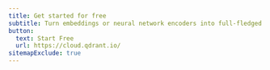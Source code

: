 ```yaml
---
title: Get started for free
subtitle: Turn embeddings or neural network encoders into full-fledged applications for matching, searching, recommending, and more.
button:
  text: Start Free
  url: https://cloud.qdrant.io/
sitemapExclude: true
---
```

